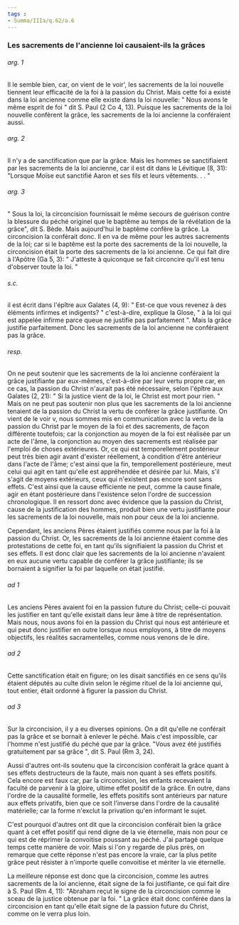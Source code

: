 ```yaml
---
tags : 
- Summa/IIIa/q.62/a.6
---
```


### Les sacrements de l'ancienne loi causaient-ils la grâces

###### arg. 1
Il le semble bien, car, on vient de le voir', les sacrements de la loi nouvelle tiennent leur efficacité de la foi à la passion du Christ. Mais cette foi a existé dans la loi ancienne comme elle existe dans la loi nouvelle: " Nous avons le même esprit de foi " dit S. Paul (2 Co 4, 13). Puisque les sacrements de la loi nouvelle confèrent la grâce, les sacrements de la loi ancienne la conféraient aussi. 

###### arg. 2
Il n'y a de sanctification que par la grâce. Mais les hommes se sanctifiaient par les sacrements de la loi ancienne, car il est dit dans le Lévitique (8, 31): "Lorsque Moïse eut sanctifié Aaron et ses fils et leurs vêtements. . . " 

###### arg. 3
" Sous la loi, la circoncision fournissait le même secours de guérison contre la blessure du péché originel que le baptême au temps de la révélation de la grâce", dit S. Bède. Mais aujourd'hui le baptême confère la grâce. La circoncision la conférait donc. Il en va de même pour les autres sacrements de la loi; car si le baptême est la porte des sacrements de la loi nouvelle, la circoncision était la porte des sacrements de la loi ancienne. Ce qui fait dire à l'Apôtre (Ga 5, 3): " J'atteste à quiconque se fait circoncire qu'il est tenu d'observer toute la loi. " 

###### s.c.
il est écrit dans l'épître aux Galates (4, 9): " Est-ce que vous revenez à des éléments infirmes et indigents? " c'est-à-dire, explique la Glose, " à la loi qui est appelée infirme parce queue ne justifie pas parfaitement ". Mais la grâce justifie parfaitement. Donc les sacrements de la loi ancienne ne conféraient pas la grâce. 

###### resp.
On ne peut soutenir que les sacrements de la loi ancienne conféraient la grâce justifiante par eux-mêmes, c'est-à-dire par leur vertu propre car, en ce cas, la passion du Christ n'aurait pas été nécessaire, selon l'épître aux Galates (2, 21): " Si la justice vient de la loi, le Christ est mort pour rien. " Mais on ne peut pas soutenir non plus que les sacrements de la loi ancienne tenaient de la passion du Christ la vertu de conférer la grâce justifiante. On vient de le voir v, nous sommes mis en communication avec la vertu de la passion du Christ par le moyen de la foi et des sacrements, de façon différente toutefois; car la conjonction au moyen de la foi est réalisée par un acte de l'âme, la conjonction au moyen des sacrements est réalisée par l'emploi de choses extérieures. Or, ce qui est temporellement postérieur peut très bien agir avant d'exister réellement, à condition d'être antérieur dans l'acte de l'âme; c'est ainsi que la fin, temporellement postérieure, meut celui qui agit en tant qu'elle est appréhendée et désirée par lui. Mais, s'il s'agit de moyens extérieurs, ceux qui n'existent pas encore sont sans effets. C'est ainsi que la cause efficiente ne peut, comme la cause finale, agir en étant postérieure dans l'existence selon l'ordre de succession chronologique. Il en ressort donc avec évidence que la passion du Christ, cause de la justification des hommes, produit bien une vertu justifiante pour les sacrements de la loi nouvelle, mais non pour ceux de la loi ancienne. 

Cependant, les anciens Pères étaient justifiés comme nous par la foi à la passion du Christ. Or, les sacrements de la loi ancienne étaient comme des protestations de cette foi, en tant qu'ils signifiaient la passion du Christ et ses effets. Il est donc clair que les sacrements de la loi ancienne n'avaient en eux aucune vertu capable de conférer la grâce justifiante; ils se bornaient à signifier la foi par laquelle on était justifié. 

###### ad 1
Les anciens Pères avaient foi en la passion future du Christ; celle-ci pouvait les justifier en tant qu'elle existait dans leur âme à titre de représentation. Mais nous, nous avons foi en la passion du Christ qui nous est antérieure et qui peut donc justifier en outre lorsque nous employons, à titre de moyens objectifs, les réalités sacramentelles, comme nous venons de le dire. 

###### ad 2
Cette sanctification était en figure; on les disait sanctifiés en ce sens qu'ils étaient députés au culte divin selon le régime rituel de la loi ancienne qui, tout entier, était ordonné à figurer la passion du Christ. 

###### ad 3
Sur la circoncision, il y a eu diverses opinions. On a dit qu'elle ne conférait pas la grâce et se bornait à enlever le péché. Mais c'est impossible, car l'homme n'est justifié du péché que par la grâce. "Vous avez été justifiés gratuitement par sa grâce ", dit S. Paul (Rm 3, 24). 

Aussi d'autres ont-ils soutenu que la circoncision conférait la grâce quant à ses effets destructeurs de la faute, mais non quant à ses effets positifs. Cela encore est faux car, par la circoncision, les enfants recevaient la faculté de parvenir à la gloire, ultime effet positif de la grâce. En outre, dans l'ordre de la causalité formelle, les effets positifs sont antérieurs par nature aux effets privatifs, bien que ce soit l'inverse dans l'ordre de la causalité matérielle; car la forme n'exclut la privation qu'en informant le sujet. 

C'est pourquoi d'autres ont dit que la circoncision conférait bien la grâce quant à cet effet positif qui rend digne de la vie éternelle, mais non pour ce qui est de réprimer la convoitise poussant au péché. J'ai partagé quelque temps cette manière de voir. Mais si l'on y regarde de plus près, on remarque que cette réponse n'est pas encore la vraie, car la plus petite grâce peut résister à n'importe quelle convoitise et mériter la vie éternelle. 

La meilleure réponse est donc que la circoncision, comme les autres sacrements de la loi ancienne, était signe de la foi justifiante, ce qui fait dire à S. Paul (Rm 4, 11): "Abraham reçut le signe de la circoncision comme le sceau de la justice obtenue par la foi. " La grâce était donc conférée dans la circoncision en tant qu'elle était signe de la passion future du Christ, comme on le verra plus loin. 

